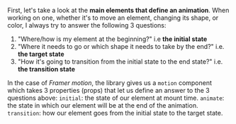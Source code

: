 First, let's take a look at the **main elements that define an animation**. When working on one, whether it's to move an element, changing its shape, or color, I always try to answer the following 3 questions:

1. "Where/how is my element at the beginning?" i.e **the initial state**    
2. "Where it needs to go or which shape it needs to take by the end?" i.e. **the target state**
3. "How it's going to transition from the initial state to the end state?" i.e. **the transition state**

In the case of _Framer motion_, the library gives us a `motion` component which takes 3 properties (props) that let us define an answer to the 3 questions above:
`initial`: the state of our element at mount time.
`animate`: the state in which our element will be at the end of the animation.
`transition`: how our element goes from the initial state to the target state.

